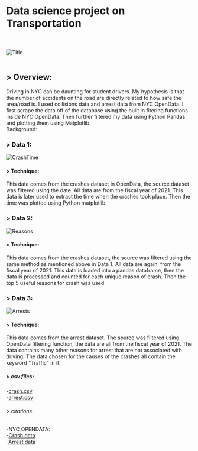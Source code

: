 # **Data science project on Transportation** <br> <br>
![Title](https://user-images.githubusercontent.com/62517289/145651209-79b0678d-32fc-411d-b5c2-f98a5480eede.png) <br> <br>
## > Overview: <br>
Driving in NYC can be daunting for student drivers. My hypothesis is that the number of accidents on the road are directly related to how safe the area/road is. I used collisions data and arrest data from NYC OpenData. I first scrape the data off of the database using the built in fitering functions inside NYC OpenData. Then further filtered my data using Python Pandas and plotting them using Matplotlib. <br>
Background:
### > Data 1: <br>
![CrashTime](https://user-images.githubusercontent.com/62517289/145642762-f1cf899f-be82-402b-9419-bd09e0417010.png)
#### > Technique: <br>
This data comes from the crashes dataset in OpenData, the source dataset was filtered using the date. All data are from the fiscal year of 2021. This data is later used to extract the time when the crashes took place. Then the time was plotted using Python matplotlib.
<br>
### > Data 2: <br>
![Reasons](https://user-images.githubusercontent.com/62517289/145642755-66662ffa-ec91-4451-9f84-c9450f18f858.png)
#### > Technique: <br>
This data comes from the crashes dataset, the source was filtered using the same method as mentioned above in Data 1. All data are again, from the fiscal year of 2021. This data is loaded into a pandas dataframe, then the data is processed and counted for each unique reason of crash. Then the top 5 useful reasons for crash was used.
<br>
### > Data 3: <br>
![Arrests](https://user-images.githubusercontent.com/62517289/145642766-e509e3d8-5e0b-49df-88b1-1836779cfc6a.png)
#### > Technique: <br>
This data comes from the arrest dataset. The source was filtered using OpenData filtering function, the data are all from the fiscal year of 2021. The data contains many other reasons for arrest that are not associated with driving. The data chosen for the causes of the crashes all contain the keyword "Traffic" in it. 
<br>
##### > csv files: <br>
-[crash.csv](https://github.com/Kaidi1/Data-science-project/files/7695726/crash.csv) <br>
-[arrest.csv](https://github.com/Kaidi1/Data-science-project/files/7695727/arrest.csv) <br> 
###### > citations: <br> 
-NYC OPENDATA: <br>
-[Crash data](https://data.cityofnewyork.us/Public-Safety/Motor-Vehicle-Collisions-Crashes/h9gi-nx95/) <br>
-[Arrest data](https://data.cityofnewyork.us/Public-Safety/NYPD-Arrest-Data-Year-to-Date-/uip8-fykc/)


